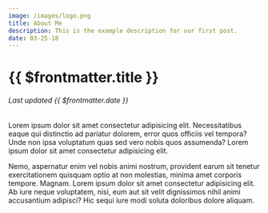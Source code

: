 ```yaml
---
image: /images/logo.png
title: About Me
description: This is the example description for our first post.
date: 03-25-18
---
```


# {{ $frontmatter.title }}
###### Last updated {{ $frontmatter.date }}

Lorem ipsum dolor sit amet consectetur adipisicing elit. Necessitatibus eaque qui distinctio ad pariatur dolorem, error quos officiis vel tempora? Unde non ipsa voluptatum quas sed vero nobis quos assumenda?
Lorem ipsum dolor sit amet consectetur adipisicing elit.

Nemo, aspernatur enim vel nobis animi nostrum, provident earum sit tenetur exercitationem quisquam optio at non molestias, minima amet corporis tempore. Magnam. Lorem ipsum dolor sit amet consectetur adipisicing elit. Ab iure neque voluptatem, nisi, eum aut sit velit dignissimos nihil animi accusantium adipisci? Hic sequi iure modi soluta doloribus dolore aliquam.
